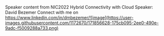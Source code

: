 Speaker content from NIC2022
Hybrid Connectivity with Cloud
Speaker: David Bezemer
Connect with me on https://www.linkedin.com/in/dmbezemer/![image](https://user-images.githubusercontent.com/1172670/171856628-175cb095-2ee0-490e-9adc-f5009288a733.png)
